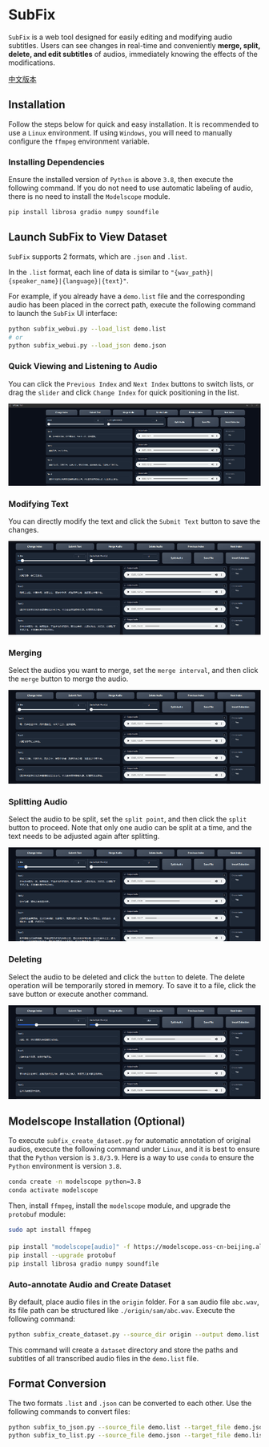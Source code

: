# SubFix
`SubFix` is a web tool designed for easily editing and modifying audio subtitles. Users can see changes in real-time and conveniently **merge, split, delete, and edit subtitles** of audios, immediately knowing the effects of the modifications.

[中文版本](README_zh.md)

## Installation

Follow the steps below for quick and easy installation. It is recommended to use a `Linux` environment. If using `Windows`, you will need to manually configure the `ffmpeg` environment variable.

### Installing Dependencies

Ensure the installed version of `Python` is above `3.8`, then execute the following command. If you do not need to use automatic labeling of audio, there is no need to install the `Modelscope` module.

```bash
pip install librosa gradio numpy soundfile
```

## Launch SubFix to View Dataset

`SubFix` supports 2 formats, which are `.json` and `.list`.

In the `.list` format, each line of data is similar to `"{wav_path}|{speaker_name}|{language}|{text}"`.

For example, if you already have a `demo.list` file and the corresponding audio has been placed in the correct path, execute the following command to launch the `SubFix` UI interface:

```bash
python subfix_webui.py --load_list demo.list
# or
python subfix_webui.py --load_json demo.json
```

### Quick Viewing and Listening to Audio

You can click the `Previous Index` and `Next Index` buttons to switch lists, or drag the `slider` and click `Change Index` for quick positioning in the list.

![change index gif](images/index.gif)

### Modifying Text

You can directly modify the text and click the `Submit Text` button to save the changes.

![change text gif](images/text.gif)

### Merging

Select the audios you want to merge, set the `merge interval`, and then click the `merge` button to merge the audio.

![merge audio gif](images/merge.gif)

### Splitting Audio

Select the audio to be split, set the `split point`, and then click the `split` button to proceed. Note that only one audio can be split at a time, and the text needs to be adjusted again after splitting.

![split audio gif](images/split.gif)

### Deleting

Select the audio to be deleted and click the `button` to delete. The delete operation will be temporarily stored in memory. To save it to a file, click the save button or execute another command.

![delete audio gif](images/delete.gif)

## Modelscope Installation (Optional)

To execute `subfix_create_dataset.py` for automatic annotation of original audios, execute the following command under `Linux`, and it is best to ensure that the `Python` version is `3.8/3.9`. Here is a way to use `conda` to ensure the `Python` environment is version `3.8`.

```bash
conda create -n modelscope python=3.8
conda activate modelscope
```

Then, install `ffmpeg`, install the `modelscope` module, and upgrade the `protobuf` module:

```bash
sudo apt install ffmpeg

pip install "modelscope[audio]" -f https://modelscope.oss-cn-beijing.aliyuncs.com/releases/repo.html
pip install --upgrade protobuf
pip install librosa gradio numpy soundfile
```

### Auto-annotate Audio and Create Dataset

By default, place audio files in the `origin` folder. For a `sam` audio file `abc.wav`, its file path can be structured like `./origin/sam/abc.wav`. Execute the following command:

```bash
python subfix_create_dataset.py --source_dir origin --output demo.list
```

This command will create a `dataset` directory and store the paths and subtitles of all transcribed audio files in the `demo.list` file.

## Format Conversion

The two formats `.list` and `.json` can be converted to each other. Use the following commands to convert files:

```bash
python subfix_to_json.py --source_file demo.list --target_file demo.json
python subfix_to_list.py --source_file demo.json --target_file demo.list
```
